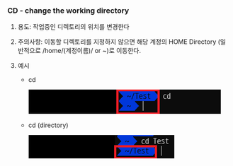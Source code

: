 ### CD - change the working directory

1. 용도: 작업중인 디렉토리의 위치를 변경한다

2. 주의사항: 이동할 디렉토리를 지정하지 않으면 해당 계정의 HOME Directory (일반적으로 /home/(계정이름)/ or ~)로 이동한다.

3. 예시

   - cd

     ![cd](./Images/cd.png)

   - cd (directory)

     ![cd Test](./Images/cdtest.png)

